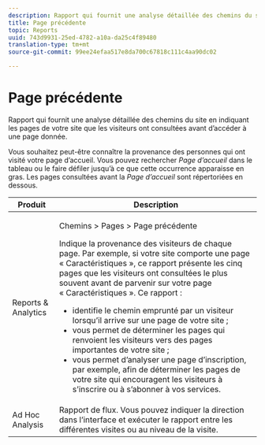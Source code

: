 ```yaml
---
description: Rapport qui fournit une analyse détaillée des chemins du site en indiquant les pages de votre site que les visiteurs ont consultées avant d’accéder à une page donnée.
title: Page précédente
topic: Reports
uuid: 743d9931-25ed-4782-a10a-da25c4f89480
translation-type: tm+mt
source-git-commit: 99ee24efaa517e8da700c67818c111c4aa90dc02

---
```



# Page précédente

Rapport qui fournit une analyse détaillée des chemins du site en indiquant les pages de votre site que les visiteurs ont consultées avant d’accéder à une page donnée.

Vous souhaitez peut-être connaître la provenance des personnes qui ont visité votre page d’accueil. Vous pouvez rechercher *Page d’accueil* dans le tableau ou le faire défiler jusqu’à ce que cette occurrence apparaisse en gras. Les pages consultées avant la *Page d’accueil* sont répertoriées en dessous.

<table id="table_25A2182ACEC94E2190F21B82249577E8"> 
 <thead> 
  <tr> 
   <th colname="col1" class="entry"> Produit </th> 
   <th colname="col2" class="entry"> Description </th> 
  </tr> 
 </thead>
 <tbody> 
  <tr> 
   <td colname="col1"> Reports &amp; Analytics </td> 
   <td colname="col2"> <p> <span class="uicontrol"> Chemins</span> &gt; <span class="uicontrol">Pages</span> &gt; <span class="uicontrol">Page précédente</span> </p> <p>Indique la provenance des visiteurs de chaque page. Par exemple, si votre site comporte une page « Caractéristiques », ce rapport présente les cinq pages que les visiteurs ont consultées le plus souvent avant de parvenir sur votre page « Caractéristiques ». Ce rapport : </p> 
    <ul id="ul_940C3FBD466A49CFB0AC56C170997031"> 
     <li id="li_3C27174CC49D4BF7A76227BE1CD44CCC">identifie le chemin emprunté par un visiteur lorsqu’il arrive sur une page de votre site ; </li> 
     <li id="li_C2C472CC765C48F8AD97CAE588D8F009">vous permet de déterminer les pages qui renvoient les visiteurs vers des pages importantes de votre site ; </li> 
     <li id="li_9BB7E05FF12A4E43A26ABC379DF5061C">vous permet d’analyser une page d’inscription, par exemple, afin de déterminer les pages de votre site qui encouragent les visiteurs à s’inscrire ou à s’abonner à vos services. </li> 
    </ul> </td> 
  </tr> 
  <tr> 
   <td colname="col1"> Ad Hoc Analysis </td> 
   <td colname="col2"> Rapport de flux. Vous pouvez indiquer la direction dans l’interface et exécuter le rapport entre les différentes visites ou au niveau de la visite. </td> 
  </tr> 
 </tbody> 
</table>

